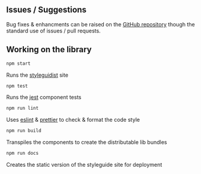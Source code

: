 ## Issues / Suggestions

Bug fixes & enhancments can be raised on the [GitHub repository](https://github.com/emortlock/tailwind-react) though the standard use of issues / pull requests.

## Working on the library

```bash
npm start
```

Runs the [styleguidist](https://react-styleguidist.js.org/) site

```bash
npm test
```

Runs the [jest](https://jestjs.io/) component tests

```bash
npm run lint
```

Uses [eslint](https://eslint.org/) & [prettier](https://prettier.io/) to check & format the code style

```bash
npm run build
```

Transpiles the components to create the distributable lib bundles

```bash
npm run docs
```

Creates the static version of the styleguide site for deployment
